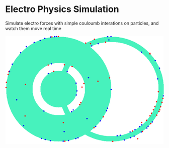 # Electro Physics Simulation

Simulate electro forces with simple couloumb interations on particles, and watch them move real time

![alt text](https://raw.githubusercontent.com/fvolcic/ElectroPhysicsSimulation/main/Screenshot%202021-09-09%20162846.png)
